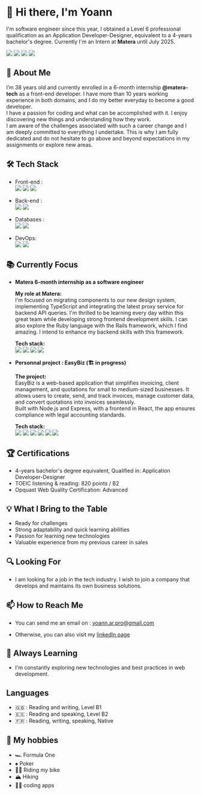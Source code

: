 # 👋 Hi there, I'm Yoann

I'm software engineer since this year, I obtained a Level 6 professional qualification as an Application Developer-Designer, equivalent to a 4-years bachelor's degree.
Currently I'm an Intern at **Matera** until July 2025.

  <img src="https://img.shields.io/badge/typescript-007acc?style=plastic&logo=typescript&logoColor=white"/>
  <img src="https://img.shields.io/badge/javascript-f0db4f?style=plastic&logo=javascript&logoColor=323330"/>
  <img src="https://img.shields.io/badge/css-blue?style=plastic&logo=css3"/>
  <img src="https://img.shields.io/badge/html-white?style=plastic&logo=html5"/>

## 🚀 About Me

I’m 38 years old and currently enrolled in a 6-month internship **@matera-tech** as a front-end developer. I have more than 10 years working experience in both domains, and I do my better everyday to become a good developer.
<br>
I have a passion for coding and what can be accomplished with it. I enjoy discovering new things and understanding how they work.
<br>
I am aware of the challenges associated with such a career change and I am deeply committed to everything I undertake. This is why I am fully dedicated and do not hesitate to go above and beyond expectations in my assignments or explore new areas.

## 🛠 Tech Stack

- Front-end :<br>
  <img src="https://img.shields.io/badge/react-222222?style=plastic&logo=react"/>
  <img src="https://img.shields.io/badge/next-black?style=plastic&logo=next.js"/>
  <img src="https://img.shields.io/badge/vite-white?style=plastic&logo=vite"/>

- Back-end :<br>
  <img src="https://img.shields.io/badge/node-333333?style=plastic&logo=node.js"/>
  <img src="https://img.shields.io/badge/express-333333?style=plastic&logo=express"/>

- Databases :<br>
  <img src="https://img.shields.io/badge/postresql-336791?style=plastic&logo=postgresql&logoColor=white"/>
  <img src="https://img.shields.io/badge/MongoDB-47A248.svg?style=plastic&logo=mongodb&logoColor=white" />

- DevOps:<br>
  <img src="https://img.shields.io/badge/docker-E5F2FC?style=plastic&logo=docker"/>
  <img src="https://img.shields.io/badge/Github actions-black?style=plastic&logo=github-actions"/>

## 📚 Currently Focus

- **Matera 6-month internship as a software engineer**

  **My role at Matera:**<br>
  I'm focused on migrating components to our new design system, implementing TypeScript and integrating the latest proxy service for backend API queries. I'm thrilled to be learning every day within this great team while developing strong frontend development skills.
  I can also explore the Ruby language with the Rails framework, which I find amazing. I intend to enhance my backend skills with this framework.

  **Tech stack:**<br>
  <img src="https://img.shields.io/badge/-007acc?style=plastic&logo=typescript&logoColor=white"/> <img src="https://img.shields.io/badge/-222222?style=plastic&logo=react"/>
  <img src="https://img.shields.io/badge/-D91404?style=plastic&logo=ruby"/>
  <img src="https://img.shields.io/badge/-CC0000?style=plastic&logo=rubyonrails"/>

- **Personnal project : EasyBiz (🏗️ in progress)**

  **The project:**<br>
  EasyBiz is a web-based application that simplifies invoicing, client management, and quotations for small to medium-sized businesses. It allows users to create, send, and track invoices, manage customer data, and convert quotations into invoices seamlessly. <br>
  Built with Node.js and Express, with a frontend in React, the app ensures compliance with legal accounting standards.

  **Tech stack:**<br>
  <img src="https://img.shields.io/badge/-007acc?style=plastic&logo=typescript&logoColor=white"/>
  <img src="https://img.shields.io/badge/-222222?style=plastic&logo=react"/>
  <img src="https://img.shields.io/badge/-333333?style=plastic&logo=node.js"/>
  <img src="https://img.shields.io/badge/-E5F2FC?style=plastic&logo=docker"/>
  <img src="https://img.shields.io/badge/-black?style=plastic&logo=github-actions"/>
  <img src="https://img.shields.io/badge/-336791?style=plastic&logo=postgresql&logoColor=white"/>

## 🏆 Certifications

- 4-years bachelor's degree equivalent, Qualified in: Application Developer-Designer
- TOEIC listening & reading: 820 points / B2
- Opquast Web Quality Certification: Advanced

## 💡 What I Bring to the Table

- Ready for challenges
- Strong adaptability and quick learning abilities
- Passion for learning new technologies
- Valuable experience from my previous career in sales

## 🔍 Looking For

- I am looking for a job in the tech industry. I wish to join a company that develops and maintains its own business solutions.

## 📫 How to Reach Me

- You can send me an email on :
  yoann.ar.pro@gmail.com

- Otherwise, you can also visit my
  [linkedIn page](https://www.linkedin.com/in/yoann-auroy/)

## 🌱 Always Learning

- I'm constantly exploring new technologies and best practices in web development.

## Languages

- 🇬🇧 : Reading and writing, Level B1
- 🇪🇸 : Reading and speaking, Level B2
- 🇫🇷 : Reading, writing, speaking, Native

## 👀 My hobbies

- 🏎️ Formula One
- ♠️ Poker
- 🚴‍♂️ Riding my bike
- 🏔️ Hiking
- 👨‍💻 coding apps

